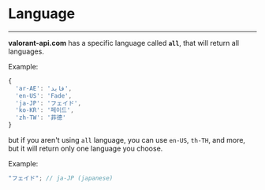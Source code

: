 # Language

---

**valorant-api.com** has a specific language called **`all`**, that will return all languages.

Example:

```typescript
{
  'ar-AE': 'فايد',
  'en-US': 'Fade',
  'ja-JP': 'フェイド',
  'ko-KR': '페이드',
  'zh-TW': '菲德'
}
```

but if you aren't using `all` language, you can use `en-US`, `th-TH`, and more, but it will return only one language you choose.

Example:

```typescript
"フェイド"; // ja-JP (japanese)
```
